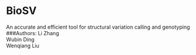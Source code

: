 BioSV<br>
======
An accurate and efficient tool for structural variation calling and genotyping<br>
###Authors: Li Zhang<br>
Wubin Ding<br>
Wenqiang Liu<br>
